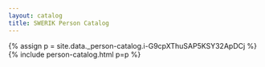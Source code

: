 ```yaml
---
layout: catalog
title: SWERIK Person Catalog
---
```

{% assign p = site.data._person-catalog.i-G9cpXThuSAP5KSY32ApDCj %}
{% include person-catalog.html p=p %}

